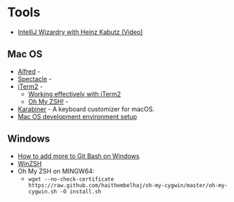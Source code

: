 # Tools

* [IntelliJ Wizardry with Heinz Kabutz (Video)](https://javaspecialists.teachable.com/courses/256104/lectures/3988130) 

## Mac OS
* [Alfred](https://www.alfredapp.com/) - 
* [Spectacle](https://github.com/eczarny/spectacle) - 
* [iTerm2](https://iterm2.com/) - 
  * [Working effectively with iTerm2](http://teohm.com/blog/working-effectively-with-iterm2/)
  * [Oh My ZSH!](https://ohmyz.sh/) -
* [Karabiner](https://pqrs.org/osx/karabiner/) - A keyboard customizer for macOS. 
* [Mac OS development environment setup](https://github.com/donnemartin/dev-setup)

## Windows
 * [How to add more to Git Bash on Windows](https://gist.github.com/evanwill/0207876c3243bbb6863e65ec5dc3f058)
 * [WinZSH](http://zsh-nt.sourceforge.net/download.html)
 * Oh My ZSH on MINGW64: 
   * ```wget --no-check-certificate https://raw.github.com/haithembelhaj/oh-my-cygwin/master/oh-my-cygwin.sh -O install.sh```

